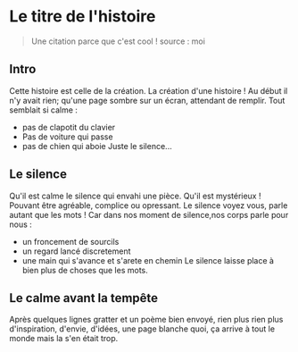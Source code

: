 # Le titre de l'histoire
> Une citation parce que c'est cool ! source : moi
## Intro
Cette histoire est celle de la création. La création d'une histoire ! Au début il n'y avait rien; qu'une page sombre sur un écran, attendant de remplir. 
Tout semblait si calme :
- pas de clapotit du clavier
- Pas de voiture qui passe
- pas de chien qui aboie
Juste le silence...
## Le silence
Qu'il est calme le silence qui envahi une pièce. Qu'il est mystérieux ! Pouvant être agréable, complice ou opressant. Le silence voyez vous, parle autant que les mots !
Car dans nos moment de silence,nos corps parle pour nous :
- un froncement de sourcils
- un regard lancé discretement
- une main qui s'avance et s'arete en chemin
Le silence laisse place à bien plus de choses que les mots.
## Le calme avant la tempête
Après quelques lignes gratter et un poème bien envoyé, rien plus rien plus d'inspiration, d'envie, d'idées, une page blanche quoi, ça arrive à tout le monde mais la s'en était trop.
